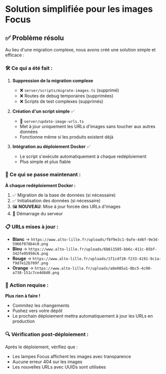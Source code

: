 # Solution simplifiée pour les images Focus

## ✅ Problème résolu

Au lieu d'une migration complexe, nous avons créé une solution simple et efficace :

### 🛠️ Ce qui a été fait :

1. **Suppression de la migration complexe** 
   - ❌ `server/scripts/migrate-images.ts` (supprimé)
   - ❌ Routes de debug temporaires (supprimées)
   - ❌ Scripts de test complexes (supprimés)

2. **Création d'un script simple** ✅
   - 📄 `server/update-image-urls.ts`
   - Met à jour uniquement les URLs d'images sans toucher aux autres données
   - Fonctionne même si les produits existent déjà

3. **Intégration au déploiement Docker** ✅
   - Le script s'exécute automatiquement à chaque redéploiement
   - Plus simple et plus fiable

### 🎯 Ce qui se passe maintenant :

**À chaque redéploiement Docker :**
1. ✅ Migration de la base de données (si nécessaire)
2. ✅ Initialisation des données (si nécessaire) 
3. 🖼️ **NOUVEAU**: Mise à jour forcée des URLs d'images
4. 🚀 Démarrage du serveur

### 📋 URLs mises à jour :

- **Blanc** → `https://www.alto-lille.fr/uploads/fbf9e3c1-9afe-446f-9e3d-5966f078b4c0.png`
- **Bleu** → `https://www.alto-lille.fr/uploads/6b611585-bb6c-411c-85bf-342fe95950c6.png`
- **Rouge** → `https://www.alto-lille.fr/uploads/1f1cdf28-f233-4191-9c1a-f9d7e12b709f.png`
- **Orange** → `https://www.alto-lille.fr/uploads/a8e085a1-8bc5-4c90-a738-151c7ce4d8d0.png`

### 🚀 Action requise :

**Plus rien à faire !** 
- Commitez les changements
- Pushez vers votre dépôt
- Le prochain déploiement mettra automatiquement à jour les URLs en production

### 🔍 Vérification post-déploiement :

Après le déploiement, vérifiez que :
- Les lampes Focus affichent les images avec transparence
- Aucune erreur 404 sur les images
- Les nouvelles URLs avec UUIDs sont utilisées
